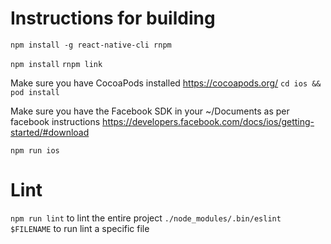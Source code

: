 
# Instructions for building

`npm install -g react-native-cli rnpm`

`npm install`
`rnpm link`

Make sure you have CocoaPods installed https://cocoapods.org/
`cd ios && pod install`

Make sure you have the Facebook SDK in your ~/Documents as per facebook instructions https://developers.facebook.com/docs/ios/getting-started/#download

`npm run ios`

# Lint

`npm run lint` to lint the entire project 
`./node_modules/.bin/eslint $FILENAME` to run lint a specific file
